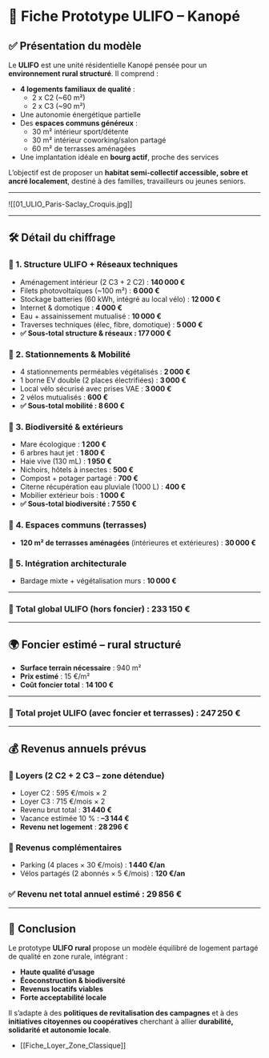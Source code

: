 # 🌱 Fiche Prototype ULIFO – Kanopé

## ✅ Présentation du modèle

Le **ULIFO** est une unité résidentielle Kanopé pensée pour un **environnement rural structuré**. Il comprend :

- **4 logements familiaux de qualité** :
  - 2 x C2 (~60 m²)
  - 2 x C3 (~90 m²)
- Une autonomie énergétique partielle
- Des **espaces communs généreux** :
  - 30 m² intérieur sport/détente
  - 30 m² intérieur coworking/salon partagé
  - 60 m² de terrasses aménagées
- Une implantation idéale en **bourg actif**, proche des services

L’objectif est de proposer un **habitat semi-collectif accessible, sobre et ancré localement**, destiné à des familles, travailleurs ou jeunes seniors.

---

![[01_ULIO_Paris-Saclay_Croquis.jpg]]

---

## 🛠️ Détail du chiffrage

### 🔹 1. Structure ULIFO + Réseaux techniques
- Aménagement intérieur (2 C3 + 2 C2) : **140 000 €**
- Filets photovoltaïques (~100 m²) : **6 000 €**
- Stockage batteries (60 kWh, intégré au local vélo) : **12 000 €**
- Internet & domotique : **4 000 €**
- Eau + assainissement mutualisé : **10 000 €**
- Traverses techniques (élec, fibre, domotique) : **5 000 €**
- **✅ Sous-total structure & réseaux : 177 000 €**

### 🔹 2. Stationnements & Mobilité
- 4 stationnements perméables végétalisés : **2 000 €**
- 1 borne EV double (2 places électrifiées) : **3 000 €**
- Local vélo sécurisé avec prises VAE : **3 000 €**
- 2 vélos mutualisés : **600 €**
- **✅ Sous-total mobilité : 8 600 €**

### 🔹 3. Biodiversité & extérieurs
- Mare écologique : **1 200 €**
- 6 arbres haut jet : **1 800 €**
- Haie vive (130 mL) : **1 950 €**
- Nichoirs, hôtels à insectes : **500 €**
- Compost + potager partagé : **700 €**
- Citerne récupération eau pluviale (1000 L) : **400 €**
- Mobilier extérieur bois : **1 000 €**
- **✅ Sous-total biodiversité : 7 550 €**

### 🔹 4. Espaces communs (terrasses)
- **120 m² de terrasses aménagées** (intérieures et extérieures) : **30 000 €**

### 🔹 5. Intégration architecturale
- Bardage mixte + végétalisation murs : **10 000 €**

---

### 🧾 **Total global ULIFO (hors foncier)** : **233 150 €**

---

## 🌍 Foncier estimé – rural structuré

- **Surface terrain nécessaire** : 940 m²
- **Prix estimé** : 15 €/m²
- **Coût foncier total** : **14 100 €**

---

### 🧾 **Total projet ULIFO (avec foncier et terrasses)** : **247 250 €**

---

## 💰 Revenus annuels prévus

### 🔸 Loyers (2 C2 + 2 C3 – zone détendue)
- Loyer C2 : 595 €/mois × 2
- Loyer C3 : 715 €/mois × 2
- Revenu brut total : **31 440 €**
- Vacance estimée 10 % : **–3 144 €**
- **Revenu net logement** : **28 296 €**

### 🔸 Revenus complémentaires
- Parking (4 places × 30 €/mois) : **1 440 €/an**
- Vélos partagés (2 abonnés × 5 €/mois) : **120 €/an**

### ✅ **Revenu net total annuel estimé** : **29 856 €**

---

## 📌 Conclusion

Le prototype **ULIFO rural** propose un modèle équilibré de logement partagé de qualité en zone rurale, intégrant :

- **Haute qualité d’usage**
- **Écoconstruction & biodiversité**
- **Revenus locatifs viables**
- **Forte acceptabilité locale**

Il s’adapte à des **politiques de revitalisation des campagnes** et à des **initiatives citoyennes ou coopératives** cherchant à allier **durabilité, solidarité et autonomie locale**.


- [[Fiche_Loyer_Zone_Classique]]